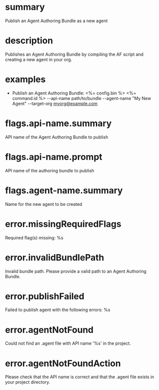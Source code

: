# summary

Publish an Agent Authoring Bundle as a new agent

# description

Publishes an Agent Authoring Bundle by compiling the AF script and creating a new agent in your org.

# examples

- Publish an Agent Authoring Bundle:
  <%= config.bin %> <%= command.id %> --api-name path/to/bundle --agent-name "My New Agent" --target-org myorg@example.com

# flags.api-name.summary

API name of the Agent Authoring Bundle to publish

# flags.api-name.prompt

API name of the authoring bundle to publish

# flags.agent-name.summary

Name for the new agent to be created

# error.missingRequiredFlags

Required flag(s) missing: %s

# error.invalidBundlePath

Invalid bundle path. Please provide a valid path to an Agent Authoring Bundle.

# error.publishFailed

Failed to publish agent with the following errors:
%s

# error.agentNotFound

Could not find an .agent file with API name '%s' in the project.

# error.agentNotFoundAction

Please check that the API name is correct and that the .agent file exists in your project directory.
